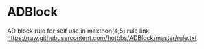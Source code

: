 # ADBlock
AD block rule for self use in maxthon(4,5)
rule link https://raw.githubusercontent.com/hotbbs/ADBlock/master/rule.txt
